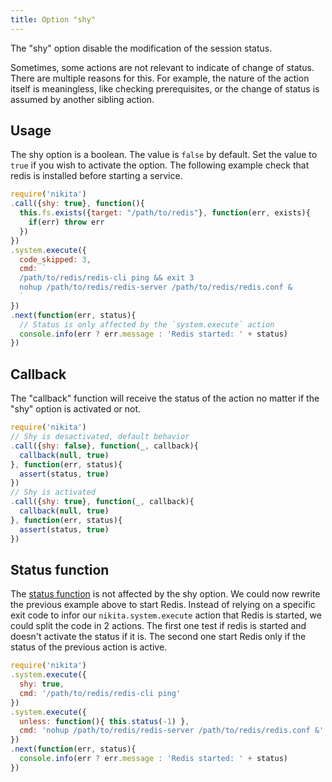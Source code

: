 ```yaml
---
title: Option "shy"
---
```


The "shy" option disable the modification of the session status.

Sometimes, some actions are not relevant to indicate of change of status. There are multiple reasons for this. For example, the nature of the action itself is meaningless, like checking prerequisites, or the change of status is assumed by another sibling action.

## Usage

The shy option is a boolean. The value is `false` by default. Set the value to `true` if you wish to activate the option. The following example check that redis is installed before starting a service.

```js
require('nikita')
.call({shy: true}, function(){
  this.fs.exists({target: "/path/to/redis"}, function(err, exists){
    if(err) throw err
  })
})
.system.execute({
  code_skipped: 3,
  cmd: `
  /path/to/redis/redis-cli ping && exit 3
  nohup /path/to/redis/redis-server /path/to/redis/redis.conf &
  `
})
.next(function(err, status){
  // Status is only affected by the `system.execute` action
  console.info(err ? err.message : 'Redis started: ' + status)
})
```

## Callback

The "callback" function will receive the status of the action no matter if the "shy" option is activated or not.

```js
require('nikita')
// Shy is desactivated, default behavior
.call({shy: false}, function(_, callback){
  callback(null, true)
}, function(err, status){
  assert(status, true)
})
// Shy is activated
.call({shy: true}, function(_, callback){
  callback(null, true)
}, function(err, status){
  assert(status, true)
})
```

## Status function

The [status function](/usages/status) is not affected by the shy option. We could now rewrite the previous example above to start Redis. Instead of relying on a specific exit code to infor our `nikita.system.execute` action that Redis is started, we could split the code in 2 actions. The first one test if redis is started and doesn't activate the status if it is. The second one start Redis only if the status of the previous action is active.

```js
require('nikita')
.system.execute({
  shy: true,
  cmd: '/path/to/redis/redis-cli ping'
})
.system.execute({
  unless: function(){ this.status(-1) },
  cmd: 'nohup /path/to/redis/redis-server /path/to/redis/redis.conf &'
})
.next(function(err, status){
  console.info(err ? err.message : 'Redis started: ' + status)
})
```
